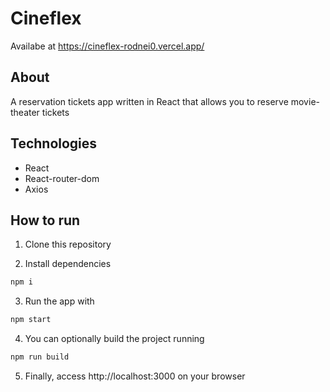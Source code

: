 # Cineflex

Availabe at https://cineflex-rodnei0.vercel.app/

## About

A reservation tickets app written in React that allows you to reserve movie-theater tickets

## Technologies

- React
- React-router-dom
- Axios

## How to run

1. Clone this repository

2. Install dependencies
```bash
npm i
```

3. Run the app with
```bash
npm start
```

4. You can optionally build the project running
```bash
npm run build
```
5. Finally, access http://localhost:3000 on your browser
